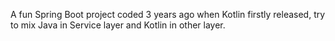 A fun Spring Boot project coded 3 years ago when Kotlin firstly released, try to mix Java in Service layer and Kotlin in other layer.